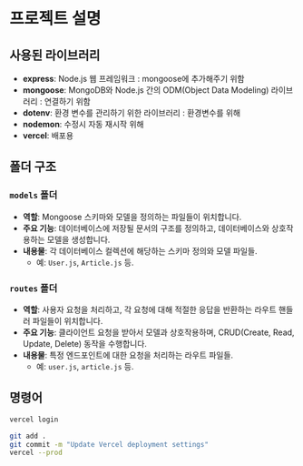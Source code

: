 # 프로젝트 설명

## 사용된 라이브러리

- **express**: Node.js 웹 프레임워크 : mongoose에 추가해주기 위함
- **mongoose**: MongoDB와 Node.js 간의 ODM(Object Data Modeling) 라이브러리 : 연결하기 위함
- **dotenv**: 환경 변수를 관리하기 위한 라이브러리 : 환경변수를 위해
- **nodemon**: 수정시 자동 재시작 위해
- **vercel**: 배포용

## 폴더 구조

### `models` 폴더

- **역할**: Mongoose 스키마와 모델을 정의하는 파일들이 위치합니다.
- **주요 기능**: 데이터베이스에 저장될 문서의 구조를 정의하고, 데이터베이스와 상호작용하는 모델을 생성합니다.
- **내용물**: 각 데이터베이스 컬렉션에 해당하는 스키마 정의와 모델 파일들.
  - 예: `User.js`, `Article.js` 등.

### `routes` 폴더

- **역할**: 사용자 요청을 처리하고, 각 요청에 대해 적절한 응답을 반환하는 라우트 핸들러 파일들이 위치합니다.
- **주요 기능**: 클라이언트 요청을 받아서 모델과 상호작용하며, CRUD(Create, Read, Update, Delete) 동작을 수행합니다.
- **내용물**: 특정 엔드포인트에 대한 요청을 처리하는 라우트 파일들.
  - 예: `user.js`, `article.js` 등.

## 명령어

```bash
vercel login

git add .
git commit -m "Update Vercel deployment settings"
vercel --prod